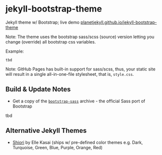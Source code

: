 # jekyll-bootstrap-theme

Jekyll theme w/ Bootstrap; live demo [planetjekyll.github.io/jekyll-bootstrap-theme](http://planetjekyll.github.io/jekyll-bootstrap-theme/)


Note: The theme uses the bootstrap sass/scss (source) version
letting you change (override) all bootstrap css variables.

Example:

~~~
tbd
~~~


Note: GitHub Pages has built-in support for sass/scss, thus, your static
site will result in a single all-in-one-file stylesheet, that is, `style.css`.



## Build & Update Notes

- Get a copy of the [`bootstrap-sass`](https://github.com/twbs/bootstrap-sass)
  archive - the official Sass port of Bootstrap

tbd




## Alternative Jekyll Themes

- [Shiori](https://github.com/ellekasai/shiori) by Elle Kasai
  (ships w/ pre-defined color themes e.g. Dark, Turquoise, Green, Blue, Purple, Orange, Red)
